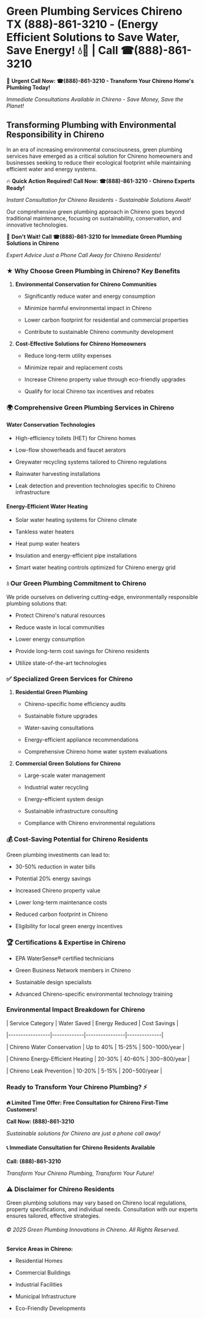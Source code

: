 # Green Plumbing Services Chireno TX (888)-861-3210 - (Energy Efficient Solutions to Save Water, Save Energy! 💧🌿 | Call ☎(888)-861-3210

🚨 **Urgent Call Now: ☎(888)-861-3210 - Transform Your Chireno Home's Plumbing Today!**
*Immediate Consultations Available in Chireno - Save Money, Save the Planet!*

## Transforming Plumbing with Environmental Responsibility in Chireno

In an era of increasing environmental consciousness, green plumbing services have emerged as a critical solution for Chireno homeowners and businesses seeking to reduce their ecological footprint while maintaining efficient water and energy systems. 

🔥 **Quick Action Required! Call Now: ☎(888)-861-3210 - Chireno Experts Ready!**
*Instant Consultation for Chireno Residents - Sustainable Solutions Await!*

Our comprehensive green plumbing approach in Chireno goes beyond traditional maintenance, focusing on sustainability, conservation, and innovative technologies.

🚨 **Don't Wait! Call ☎(888)-861-3210 for Immediate Green Plumbing Solutions in Chireno**
*Expert Advice Just a Phone Call Away for Chireno Residents!*

### ★ Why Choose Green Plumbing in Chireno? Key Benefits

1. **Environmental Conservation for Chireno Communities** 
   - Significantly reduce water and energy consumption
   - Minimize harmful environmental impact in Chireno
   - Lower carbon footprint for residential and commercial properties
   - Contribute to sustainable Chireno community development

2. **Cost-Effective Solutions for Chireno Homeowners** 
   - Reduce long-term utility expenses
   - Minimize repair and replacement costs
   - Increase Chireno property value through eco-friendly upgrades
   - Qualify for local Chireno tax incentives and rebates

### 🌍 Comprehensive Green Plumbing Services in Chireno

#### Water Conservation Technologies
- High-efficiency toilets (HET) for Chireno homes
- Low-flow showerheads and faucet aerators
- Greywater recycling systems tailored to Chireno regulations
- Rainwater harvesting installations
- Leak detection and prevention technologies specific to Chireno infrastructure

#### Energy-Efficient Water Heating
- Solar water heating systems for Chireno climate
- Tankless water heaters
- Heat pump water heaters
- Insulation and energy-efficient pipe installations
- Smart water heating controls optimized for Chireno energy grid

### 💧 Our Green Plumbing Commitment to Chireno

We pride ourselves on delivering cutting-edge, environmentally responsible plumbing solutions that:
- Protect Chireno's natural resources
- Reduce waste in local communities
- Lower energy consumption
- Provide long-term cost savings for Chireno residents
- Utilize state-of-the-art technologies

### ✅ Specialized Green Services for Chireno

1. **Residential Green Plumbing**
   - Chireno-specific home efficiency audits
   - Sustainable fixture upgrades
   - Water-saving consultations
   - Energy-efficient appliance recommendations
   - Comprehensive Chireno home water system evaluations

2. **Commercial Green Solutions for Chireno**
   - Large-scale water management
   - Industrial water recycling
   - Energy-efficient system design
   - Sustainable infrastructure consulting
   - Compliance with Chireno environmental regulations

### 💰 Cost-Saving Potential for Chireno Residents

Green plumbing investments can lead to:
- 30-50% reduction in water bills
- Potential 20% energy savings
- Increased Chireno property value
- Lower long-term maintenance costs
- Reduced carbon footprint in Chireno
- Eligibility for local green energy incentives

### 🏆 Certifications & Expertise in Chireno

- EPA WaterSense® certified technicians
- Green Business Network members in Chireno
- Sustainable design specialists
- Advanced Chireno-specific environmental technology training

### Environmental Impact Breakdown for Chireno

| Service Category | Water Saved | Energy Reduced | Cost Savings |
|-----------------|-------------|----------------|--------------|
| Chireno Water Conservation | Up to 40% | 15-25% | $500-$1000/year |
| Chireno Energy-Efficient Heating | 20-30% | 40-60% | $300-$800/year |
| Chireno Leak Prevention | 10-20% | 5-15% | $200-$500/year |

### Ready to Transform Your Chireno Plumbing? ⚡

**🔥 Limited Time Offer: Free Consultation for Chireno First-Time Customers!**

**Call Now: (888)-861-3210**
*Sustainable solutions for Chireno are just a phone call away!*

#### 📞 Immediate Consultation for Chireno Residents Available

**Call: (888)-861-3210**
*Transform Your Chireno Plumbing, Transform Your Future!*

### ⚠️ Disclaimer for Chireno Residents

Green plumbing solutions may vary based on Chireno local regulations, property specifications, and individual needs. Consultation with our experts ensures tailored, effective strategies.

###### © 2025 Green Plumbing Innovations in Chireno. All Rights Reserved.

**Service Areas in Chireno:** 
- Residential Homes
- Commercial Buildings
- Industrial Facilities
- Municipal Infrastructure
- Eco-Friendly Developments